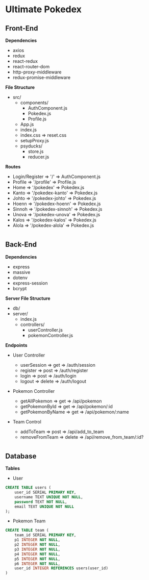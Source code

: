 # Ultimate Pokedex

## Front-End

**Dependencies**
- axios
- redux
- react-redux
- react-router-dom
- http-proxy-middleware
- redux-promise-middleware
<!-- - node-sass -->

**File Structure**
- src/
    - components/
        - AuthComponent.js
        - Pokedex.js
        - Profile.js
    - App.js
    - index.js
    - index.css => reset.css
    - setupProxy.js
    - psyducks/
        - store.js
        - reducer.js

**Routes**
- Login/Register => '/' => AuthComponent.js
- Profile => '/profile' => Profile.js
- Home => '/pokedex' => Pokedex.js
- Kanto => '/pokedex-kanto' => Pokedex.js
- Johto => '/pokedex-johto' => Pokedex.js
- Hoenn => '/pokedex-hoenn' => Pokedex.js
- Sinnoh => '/pokedex-sinnoh' => Pokedex.js
- Unova => '/pokedex-unova' => Pokedex.js
- Kalos => '/pokedex-kalos' => Pokedex.js
- Alola => '/pokedex-alola' => Pokedex.js
<!-- - Galar => '/pokedex' => Pokedex.js -->

#
## Back-End

**Dependencies**
- express
- massive
- dotenv
- express-session
- bcrypt

**Server File Structure**
- db/
- server/
    - index.js
    - controllers/
        - userController.js
        - pokemonController.js
    <!-- - middleware/
        - sessionsCheck.js -->

**Endpoints**
- User Controller
    - userSession => get => /auth/session
    - register => post => /auth/register
    - login => post => /auth/login
    - logout => delete => /auth/logout

- Pokemon Controller
    - getAllPokemon => get => /api/pokemon
    - getPokemonById => get => /api/pokemon/:id
    - getPokemonByName => get => /api/pokemon/:name
    <!-- - getPokemonByMove => get => /api/pokemon/:move -->
    <!-- - getPokemonByType => get => /api/pokemon/:type -->

- Team Control
    - addToTeam => post => /api/add_to_team
    - removeFromTeam => delete => /api/remove_from_team/:id?

#
## Database

**Tables**

- User
```sql
CREATE TABLE users (
    user_id SERIAL PRIMARY KEY,
    username TEXT UNIQUE NOT NULL,
    password TEXT NOT NULL,
    email TEXT UNIQUE NOT NULL
);
```

- Pokemon Team
```sql
CREATE TABLE team (
    team_id SERIAL PRIMARY KEY,
    p1 INTEGER NOT NULL,
    p2 INTEGER NOT NULL,
    p3 INTEGER NOT NULL,
    p4 INTEGER NOT NULL,
    p5 INTEGER NOT NULL,
    p6 INTEGER NOT NULL,
    user_id INTEGER REFERENCES users(user_id)
)
```